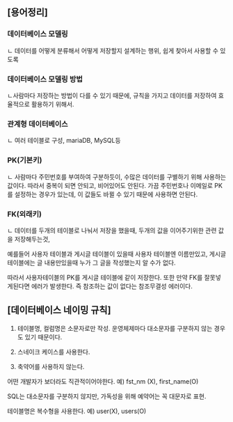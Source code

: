 ## [용어정리]

### 데이터베이스 모델링

ㄴ 데이터를 어떻게 분류해서 어떻게 저장할지 설계하는 행위, 쉽게 찾아서 사용할 수 있도록
### 데이터베이스 모델링 방법

ㄴ사람마다 저장하는 방법이 다를 수 있기 때문에, 규칙을 가지고 데이터를 저장하여 효율적으로 활용하기 위해서.

### 관계형 데이터베이스
ㄴ 여러 테이블로 구성, mariaDB, MySQL등


### PK(기본키) 

ㄴ 사람마다 주민번호를 부여하여 구분하듯이, 수많은 데이터를 구별하기 위해 사용하는 값이다. 따라서 중복이 되면 안되고, 비어있어도 안된다. 가끔 주민번호나 이메일로 PK를 설정하는 경우가 있는데, 이 값들도 바뀔 수 있기 때문에 사용하면 안된다. 
### FK(외래키) 
ㄴ 데이터를 두개의 테이블로 나눠서 저장을 했을때, 두개의 값을 이어주기위한 관련 값을 저장해두는것, 

예를들어 사용자 테이블과 게시글 테이블이 있을때 사용자 테이블엔 이름만있고, 게시글 테이블에는 글 내용만있을때 누가 그 글을 작성했는지 알 수가 없다. 

따라서 사용자테이블의 PK를 게시글 테이블에 같이 저장한다.  또한 만약 FK를 잘못넣게된다면 에러가 발생한다. 즉 참조하는 값이 없다는 참조무결성 에러이다.

## [데이터베이스 네이밍 규칙]

1. 테이블명, 컬럼명은 소문자로만 작성. 운영체제마다 대소문자를 구분하지 않는 경우도 있기 때문이다.

2. 스네이크 케이스를 사용한다.


3. 축약어를 사용하지 않는다. 

어떤 개발자가 보더라도 직관적이어야한다. 예) fst_nm (X), first_name(O)

SQL는 대소문자를 구분하지 않지만, 가독성을 위해 예약어는 꼭 대문자로 표현.

테이블명은 복수형을 사용한다. 예) user(X), users(O)
